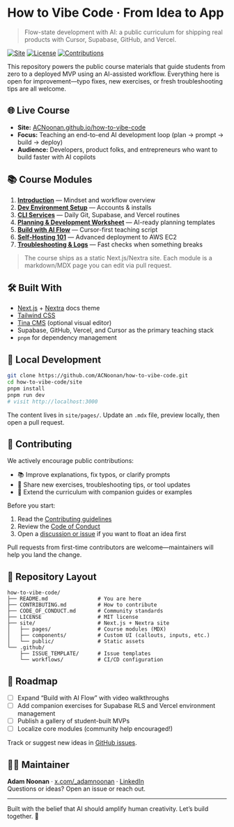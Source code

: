# How to Vibe Code · From Idea to App

> Flow-state development with AI: a public curriculum for shipping real products with Cursor, Supabase, GitHub, and Vercel.

[![Site](https://img.shields.io/badge/site-live-blue?style=flat-square)](https://ACNoonan.github.io/how-to-vibe-code)
[![License](https://img.shields.io/badge/license-MIT-lightgray?style=flat-square)](./LICENSE)
[![Contributions](https://img.shields.io/badge/contributions-welcome-brightgreen?style=flat-square)](./CONTRIBUTING.md)

This repository powers the public course materials that guide students from zero to a deployed MVP using an AI-assisted workflow. Everything here is open for improvement—typo fixes, new exercises, or fresh troubleshooting tips are all welcome.

## 🌐 Live Course

- **Site:** [ACNoonan.github.io/how-to-vibe-code](https://ACNoonan.github.io/how-to-vibe-code)
- **Focus:** Teaching an end-to-end AI development loop (plan → prompt → build → deploy)
- **Audience:** Developers, product folks, and entrepreneurs who want to build faster with AI copilots

## 📚 Course Modules

1. **[Introduction](./site/pages/introduction.mdx)** — Mindset and workflow overview  
2. **[Dev Environment Setup](./site/pages/dev-environment-setup.mdx)** — Accounts & installs  
3. **[CLI Services](./site/pages/advanced/cli-services.mdx)** — Daily Git, Supabase, and Vercel routines  
4. **[Planning & Development Worksheet](./site/pages/planning-worksheet.mdx)** — AI-ready planning templates  
5. **[Build with AI Flow](./site/pages/build-with-ai-flow.mdx)** — Cursor-first teaching script  
6. **[Self-Hosting 101](./site/pages/advanced/self-hosting-101.mdx)** — Advanced deployment to AWS EC2  
7. **[Troubleshooting & Logs](./site/pages/troubleshooting.mdx)** — Fast checks when something breaks

> The course ships as a static Next.js/Nextra site. Each module is a markdown/MDX page you can edit via pull request.

## 🛠️ Built With

- [Next.js](https://nextjs.org/) + [Nextra](https://nextra.site/) docs theme
- [Tailwind CSS](https://tailwindcss.com/)
- [Tina CMS](https://tina.io/) (optional visual editor)
- Supabase, GitHub, Vercel, and Cursor as the primary teaching stack
- `pnpm` for dependency management

## 🚀 Local Development

```bash
git clone https://github.com/ACNoonan/how-to-vibe-code.git
cd how-to-vibe-code/site
pnpm install
pnpm run dev
# visit http://localhost:3000
```

The content lives in `site/pages/`. Update an `.mdx` file, preview locally, then open a pull request.

## 🤝 Contributing

We actively encourage public contributions:

- 📚 Improve explanations, fix typos, or clarify prompts  
- 🧪 Share new exercises, troubleshooting tips, or tool updates  
- 🧰 Extend the curriculum with companion guides or examples

Before you start:

1. Read the [Contributing guidelines](./CONTRIBUTING.md)  
2. Review the [Code of Conduct](./CODE_OF_CONDUCT.md)  
3. Open a [discussion or issue](https://github.com/ACNoonan/how-to-vibe-code/issues/new/choose) if you want to float an idea first

Pull requests from first-time contributors are welcome—maintainers will help you land the change.

## 🧭 Repository Layout

```
how-to-vibe-code/
├── README.md                # You are here
├── CONTRIBUTING.md          # How to contribute
├── CODE_OF_CONDUCT.md       # Community standards
├── LICENSE                  # MIT license
├── site/                    # Next.js + Nextra site
│   ├── pages/               # Course modules (MDX)
│   ├── components/          # Custom UI (callouts, inputs, etc.)
│   └── public/              # Static assets
└── .github/
    ├── ISSUE_TEMPLATE/      # Issue templates
    └── workflows/           # CI/CD configuration
```

## 📅 Roadmap

- [ ] Expand “Build with AI Flow” with video walkthroughs  
- [ ] Add companion exercises for Supabase RLS and Vercel environment management  
- [ ] Publish a gallery of student-built MVPs  
- [ ] Localize core modules (community help encouraged!)

Track or suggest new ideas in [GitHub issues](https://github.com/ACNoonan/how-to-vibe-code/issues).

## 🙋‍♀️ Maintainer

**Adam Noonan** · [x.com/_adamnoonan](https://x.com/_adamnoonan) · [LinkedIn](https://www.linkedin.com/in/adam-noonan/)  
Questions or ideas? Open an issue or reach out.

---

Built with the belief that AI should amplify human creativity. Let’s build together. 🚀
